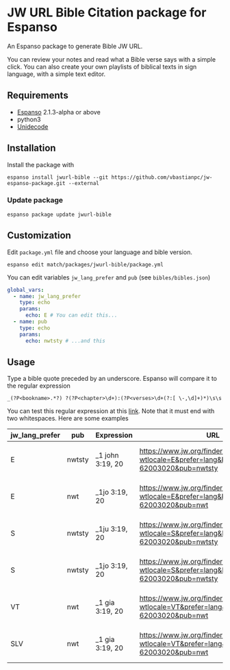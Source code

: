 # JW URL Bible Citation package for Espanso

An Espanso package to generate Bible JW URL.

You can review your notes and read what a Bible verse says with a simple click. You can also create your own playlists of biblical texts in sign language, with a simple text editor.


## Requirements

- [Espanso](https://espanso.org/docs/next/install/mac/) 2.1.3-alpha or above
- python3
- [Unidecode](https://pypi.org/project/Unidecode/)


## Installation

Install the package with

```
espanso install jwurl-bible --git https://github.com/vbastianpc/jw-espanso-package.git --external
```

### Update package

```
espanso package update jwurl-bible
```


## Customization

Edit `package.yml` file and choose your language and bible version.

```
espanso edit match/packages/jwurl-bible/package.yml
```

You can edit variables `jw_lang_prefer` and `pub` (see `bibles/bibles.json`)

```yaml
global_vars:
  - name: jw_lang_prefer
    type: echo
    params:
      echo: E # You can edit this...
  - name: pub
    type: echo
    params:
      echo: nwtsty # ...and this
```

## Usage

Type a bible quote preceded by an underscore. Espanso will compare it to the regular expression

```
_(?P<bookname>.*?) ?(?P<chapter>\d+):(?P<verses>\d+(?:[ \-,\d]+)*)\s\s
```

You can test this regular expression at this [link](https://regexr.com/6g6ph). Note that it must end with two whitespaces. Here are some examples


| jw_lang_prefer | pub    | Expression       | URL                                                          | Result                                                       |
| -------------- | ------ | ---------------- | ------------------------------------------------------------ | ------------------------------------------------------------ |
| E              | nwtsty | _1 john 3:19, 20 | https://www.jw.org/finder?wtlocale=E&prefer=lang&bible=62003019-62003020&pub=nwtsty | [1 John 3:19, 20](https://www.jw.org/finder?wtlocale=E&prefer=lang&bible=62003019-62003020&pub=nwtsty) |
| E              | nwt    | _1jo 3:19, 20    | https://www.jw.org/finder?wtlocale=E&prefer=lang&bible=62003019-62003020&pub=nwt | [1 John 3:19, 20](https://www.jw.org/finder?wtlocale=E&prefer=lang&bible=62003019-62003020&pub=nwt) |
| S              | nwtsty | _1ju 3:19, 20    | https://www.jw.org/finder?wtlocale=S&prefer=lang&bible=62003019-62003020&pub=nwtsty | [1 Juan 3:19, 20](https://www.jw.org/finder?wtlocale=S&prefer=lang&bible=62003019-62003020&pub=nwtsty) |
| S              | nwtsty | _1jo 3:19, 20    | https://www.jw.org/finder?wtlocale=S&prefer=lang&bible=62003019-62003020&pub=nwtsty | [1 John 3:19, 20](https://www.jw.org/finder?wtlocale=S&prefer=lang&bible=62003019-62003020&pub=nwtsty) |
| VT             | nwt    | _1 gia 3:19, 20  | https://www.jw.org/finder?wtlocale=VT&prefer=lang&bible=62003019-62003020&pub=nwt | [1 Giăng 3:19, 20](https://www.jw.org/finder?wtlocale=VT&prefer=lang&bible=62003019-62003020&pub=nwt) |
| SLV            | nwt    | _1 gia 3:19, 20  | https://www.jw.org/finder?wtlocale=VT&prefer=lang&bible=62003019-62003020&pub=nwt | [1 Giăng 3:19, 20](https://www.jw.org/finder?wtlocale=VT&prefer=lang&bible=62003019-62003020&pub=nwt) |


